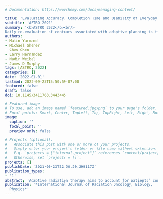 ```yaml
---
# Documentation: https://wowchemy.com/docs/managing-content/

title: 'Evaluating Accuracy, Completion Time and Usability of Everyday Touch Devices for Contouring'
subtitle: 'ASTRO 2022'
summary: '<b>ASTRO 2022</b><br/>
Daily re-evaluation of contours associated with adaptive planning is time-intensive and difficult to access. This project evaluated the efficacy of everyday touch devices for contouring using a novel cross-platform interface. '
authors:
- Matin Yarmand
- Michael Sherer
- Chen Chen
- Larry Hernandez
- Nadir Weibel
- James D Murphy
tags: [ASTRO, 2022]
categories: []
date: '2022-01-01'
lastmod: 2022-09-23T15:50:59-07:00
featured: false
draft: false
doi: 10.1145/3411763.3443445

# Featured image
# To use, add an image named `featured.jpg/png` to your page's folder.
# Focal points: Smart, Center, TopLeft, Top, TopRight, Left, Right, BottomLeft, Bottom, BottomRight.
image:
  caption: ''
  focal_point: ''
  preview_only: false

# Projects (optional).
#   Associate this post with one or more of your projects.
#   Simply enter your project's folder or file name without extension.
#   E.g. `projects = ["internal-project"]` references `content/project/deep-learning/index.md`.
#   Otherwise, set `projects = []`.
projects: []
publishDate: '2021-09-23T22:50:59.299117Z'
publication_types:
- '1'
abstract: 'Adaptive radiation therapy aims to account for patients’ continuous anatomical changes and update the treatment plans on a daily basis. Despite the potential benefits, technological limitations hinder clinical adoption: daily re-evaluation of contours associated with adaptive planning is time-intensive and difficult to access, and often requires direct provider input which classically involves visualizing and editing contours on immobile desktop computers. This project evaluated the efficacy of everyday touch devices (i.e., tablet and phone) for contouring using a novel cross-platform interface.'
publication: '*International Journal of Radiation Oncology, Biology, 
  Physics*'
---
```

